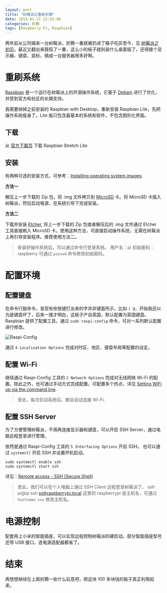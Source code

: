 ```yaml
---
layout: post
title: "树莓派之重新折腾"
date: 2019-01-21 22:52:00
categories: 折腾
tags: [Raspberry Pi, Raspbian]
---
```


两年前从公司搞来一台树莓派，折腾一番就被扔进了箱子吃灰至今，见 [树莓派之初见](/2016/05/02/raspberry-pi-first-try/)。最近又翻出来鼓捣了一番，这么小的板子就别装什么桌面版了，还得接个显示器、键盘、鼠标，搞成一台服务器用多好啊。

<!-- more -->

# 重刷系统

[Raspbian](https://www.raspbian.org/) 是一个运行在树莓派上的开源操作系统，它基于 [Debain](https://www.debian.org/) 进行了优化，并受到官方和社区的长期支持。

我需要抹掉之前安装的 Raspbian with Desktop，重新安装 Raspbian Lite，先把操作系统瘦身了。Lite 版只包含最基本的系统和软件，不包含图形化界面。

## 下载

从 [官方下载页](https://www.raspberrypi.org/downloads/raspbian/) 下载 Raspbian Stretch Lite.

## 安装

有两种可选的安装方式，可参考：[Installing operating system images](https://www.raspberrypi.org/documentation/installation/installing-images/README.md).

**方法一**

解压上一步下载的 Zip 包，将 .img 文件拷贝到 [MicroSD](https://simple.wikipedia.org/wiki/MicroSD) 卡。将 MicroSD 卡插入树莓派，然后启动电源，在系统引导下完成安装。

**方法二**

下载并安装 [Etcher](https://etcher.io/), 将上一步下载的 Zip 包或者解压后的 .img 文件通过 Etcher 工具直接刷入 MicroSD 卡。使用这种方法，可直接启动操作系统，无需在树莓派上再引导安装程序。推荐使用方法二。

> 安装好操作系统后，可以通过命令行登录系统。
> 用户名：pi
> 初始密码：raspberry
> 可通过 `passwd` 命令修改初始密码。

# 配置环境

## 配置键盘

在命令行敲命令，发现有些按键打出来的字并非键面所示，比如 `| @`，开始我还以为是键盘坏了，后来一搜才明白，这板子产自英国，默认配置为英国键盘。Raspbian 提供了配置工具，通过 `sudo raspi-config` 命令，可对一系列默认配置进行修改。

![Raspi-Config](https://i.imgur.com/kgRZ7eH.png)

通过 `4 Localisation Options` 完成对时区、地区、键盘布局等配置的设定。

## 配置 Wi-Fi

继续通过 Raspi-Config 工具的 `2 Network Options` 完成对无线网络 Wi-Fi 的配置。除此之外，也可通过手动方式完成配置，可配置多个热点，详见 [Setting WiFi up via the command line](https://www.raspberrypi.org/documentation/configuration/wireless/wireless-cli.md).

> 至此，每次启动系统后，都会自动连接 Wi-Fi.

## 配置 SSH Server

为了方便管理树莓派，不用再连接显示器和键盘，可以开启 SSH Server，通过电脑远程登录进行管理。

依然是通过 Raspi-Config 工具的 `5 Interfacing Options` 开启 SSH。
也可以通过 `systemctl` 开启 SSH 并设置开机启动。

```
sudo systemctl enable ssh
sudo systemctl start ssh
```

详见：[Remote access - SSH (Secure Shell)](https://www.raspberrypi.org/documentation/remote-access/ssh/)

> 至此，我们可以在个人电脑上通过 SSH Client 远程登录树莓派了。
> ssh pi@ip
> ssh pi@raspberrypi.local
> 这里的 raspberrypi 是主机名，可通过 `hostname xxx` 修改主机名。

# 电源控制

配套用上小米的智能插座，可以实现远程控制树莓派的硬启动。部分智能插座型号还带 USB 接口，连电源适配器都省了。

# 结束

再想想继续在上面折腾一些什么玩意吧，把这块 100 多块钱的板子真正利用起来。